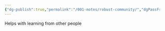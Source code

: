 ```yaml
---
{"dg-publish":true,"permalink":"/001-notes/robust-community/","dgPassFrontmatter":true,"noteIcon":""}
---
```



Helps with learning from other people